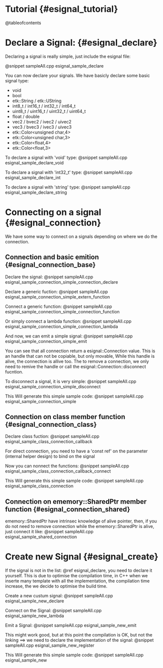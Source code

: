 Tutorial                                         {#esignal_tutorial}
========

@tableofcontents

Declare a Signal:                                {#esignal_declare}
=================

Declaring a signal is really simple, just include the esignal file:

@snippet sampleAll.cpp esignal_sample_declare

You can now declare your signals. We have basicly declare some basic signal type:
  - void
  - bool
  - etk::String / etk::UString
  - int8_t / int16_t / int32_t / int64_t
  - uint8_t / uint16_t / uint32_t / uint64_t
  - float / double
  - vec2 / bvec2 / ivec2 / uivec2
  - vec3 / bvec3 / ivec3 / uivec3
  - etk::Color<unsigned char,4>
  - etk::Color<unsigned char,3>
  - etk::Color<float,4>
  - etk::Color<float,3>

To declare a signal with 'void' type:
@snippet sampleAll.cpp esignal_sample_declare_void

To declare a signal with 'int32_t' type:
@snippet sampleAll.cpp esignal_sample_declare_int

To declare a signal with 'string' type:
@snippet sampleAll.cpp esignal_sample_declare_string


Connecting on a signal                           {#esignal_connection}
======================

We have some way to connect on a signals depending on where we do the connection.

Connection and basic emition                     {#esignal_connection_base}
----------------------------

Declare the signal:
@snippet sampleAll.cpp esignal_sample_connection_simple_connection_declare

Declare a generic fuction:
@snippet sampleAll.cpp esignal_sample_connection_simple_extern_function

Connect a generic function:
@snippet sampleAll.cpp esignal_sample_connection_simple_connection_function

Or simply connect a lambda function:
@snippet sampleAll.cpp esignal_sample_connection_simple_connection_lambda

And now, we can emit a simple signal:
@snippet sampleAll.cpp esignal_sample_connection_simple_emit

You can see that all connection return a esignal::Connection value. This is an handle that can not be copiable, but only movable, While this handle is alive, the connection is allive too.
The to remove a connection, we only need to remive the handle or call the esignal::Connection::disconnect fucntion.

To disconnect a signal, it is very simple:
@snippet sampleAll.cpp esignal_sample_connection_simple_disconnect


This Will generate this simple sample code:
@snippet sampleAll.cpp esignal_sample_connection_simple


Connection on class member function                     {#esignal_connection_class}
-----------------------------------

Declare class fuction:
@snippet sampleAll.cpp esignal_sample_class_connection_callback

For direct connection, you need to have a 'const ref' on the parameter (internal helper design) to bind on the signal

Now you can nonnect the functions:
@snippet sampleAll.cpp esignal_sample_class_connection_callback_connect

This Will generate this simple sample code:
@snippet sampleAll.cpp esignal_sample_class_connection

Connection on ememory::SharedPtr<class> member function                     {#esignal_connection_shared}
----------------------------------------------------

ememory::SharedPtr have intrinsec knowledge of alive pointer, then, if you do not need to remove connection while the ememory::SharedPtr is alive, just connect it like:
@snippet sampleAll.cpp esignal_sample_shared_connection

Create new Signal                           {#esignal_create}
=================

If the signal is not in the list: @ref esignal_declare, you need to declare it yourself. This is due to optimise the compilation time,
in C++ when we inserte many template with all the implementation, the compilation time increase, the we decide to optimise the build time.

Create a new custum signal:
@snippet sampleAll.cpp esignal_sample_new_declare

Connect on the Signal:
@snippet sampleAll.cpp esignal_sample_new_lambda

Emit a Signal:
@snippet sampleAll.cpp esignal_sample_new_emit

This might work good, but at this point the compilation is OK, but not the linking ==> we need to declare the implementation of the signal:
@snippet sampleAll.cpp esignal_sample_new_register



This Will generate this simple sample code:
@snippet sampleAll.cpp esignal_sample_new